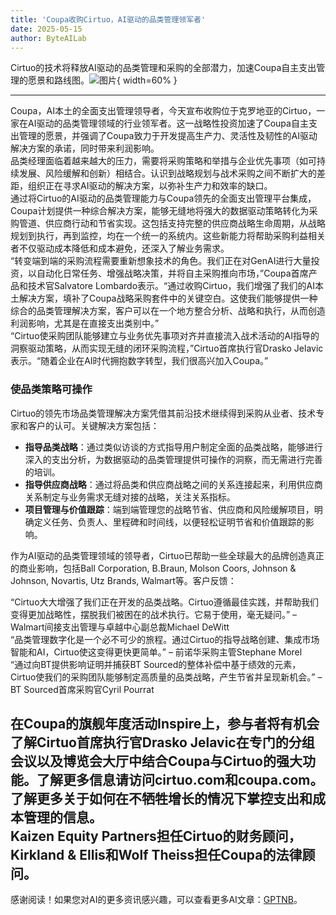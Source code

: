 ```yaml
---
title: 'Coupa收购Cirtuo，AI驱动的品类管理领军者'
date: 2025-05-15
author: ByteAILab
---
```


Cirtuo的技术将释放AI驱动的品类管理和采购的全部潜力，加速Coupa自主支出管理的愿景和路线图。![图片](https://ai-techpark.com/wp-content/uploads/Coupa.jpg){ width=60% }

---
  
Coupa，AI本土的全面支出管理领导者，今天宣布收购位于克罗地亚的Cirtuo，一家在AI驱动的品类管理领域的行业领军者。这一战略性投资加速了Coupa自主支出管理的愿景，并强调了Coupa致力于开发提高生产力、灵活性及韧性的AI驱动解决方案的承诺，同时带来利润影响。  
品类经理面临着越来越大的压力，需要将采购策略和举措与企业优先事项（如可持续发展、风险缓解和创新）相结合。认识到战略规划与战术采购之间不断扩大的差距，组织正在寻求AI驱动的解决方案，以弥补生产力和效率的缺口。  
通过将Cirtuo的AI驱动的品类管理能力与Coupa领先的全面支出管理平台集成，Coupa计划提供一种综合解决方案，能够无缝地将强大的数据驱动策略转化为采购管道、供应商行动和节省实现。这包括支持完整的供应商战略生命周期，从战略规划到执行，再到监控，均在一个统一的系统内。这些新能力将帮助采购利益相关者不仅驱动成本降低和成本避免，还深入了解业务需求。  
“转变端到端的采购流程需要重新想象技术的角色。我们正在对GenAI进行大量投资，以自动化日常任务、增强战略决策，并将自主采购推向市场，”Coupa首席产品和技术官Salvatore Lombardo表示。“通过收购Cirtuo，我们增强了我们的AI本土解决方案，填补了Coupa战略采购套件中的关键空白。这使我们能够提供一种综合的品类管理解决方案，客户可以在一个地方整合分析、战略和执行，从而创造利润影响，尤其是在直接支出类别中。”  
“Cirtuo使采购团队能够建立与业务优先事项对齐并直接流入战术活动的AI指导的洞察驱动策略，从而实现无缝的闭环采购流程，”Cirtuo首席执行官Drasko Jelavic表示。“随着企业在AI时代拥抱数字转型，我们很高兴加入Coupa。”  
### 使品类策略可操作  
Cirtuo的领先市场品类管理解决方案凭借其前沿技术继续得到采购从业者、技术专家和客户的认可。关键解决方案包括：  

- **指导品类战略**：通过类似访谈的方式指导用户制定全面的品类战略，能够进行深入的支出分析，为数据驱动的品类管理提供可操作的洞察，而无需进行完善的培训。  
- **指导供应商战略**：通过将品类和供应商战略之间的关系连接起来，利用供应商关系制定与业务需求无缝对接的战略，关注关系指标。  
- **项目管理与价值跟踪**：端到端管理您的战略节省、供应商和风险缓解项目，明确定义任务、负责人、里程碑和时间线，以便轻松证明节省和价值跟踪的影响。  

作为AI驱动的品类管理领域的领导者，Cirtuo已帮助一些全球最大的品牌创造真正的商业影响，包括Ball Corporation, B.Braun, Molson Coors, Johnson & Johnson, Novartis, Utz Brands, Walmart等。客户反馈：  

“Cirtuo大大增强了我们正在开发的品类战略。Cirtuo遵循最佳实践，并帮助我们变得更加战略性，摆脱我们被困在的战术执行。它易于使用，毫无疑问。” – Walmart间接支出管理与卓越中心副总裁Michael DeWitt  
“品类管理数字化是一个必不可少的旅程。通过Cirtuo的指导战略创建、集成市场智能和AI，Cirtuo使这变得更快更简单。” – 前诺华采购主管Stephane Morel  
“通过向BT提供影响证明并捕获BT Sourced的整体补偿中基于绩效的元素，Cirtuo使我们的采购团队能够制定高质量的品类战略，产生节省并呈现新机会。” – BT Sourced首席采购官Cyril Pourrat  

在Coupa的旗舰年度活动Inspire上，参与者将有机会了解Cirtuo首席执行官Drasko Jelavic在专门的分组会议以及博览会大厅中结合Coupa与Cirtuo的强大功能。了解更多信息请访问cirtuo.com和coupa.com。  
了解更多关于如何在不牺牲增长的情况下掌控支出和成本管理的信息。  
Kaizen Equity Partners担任Cirtuo的财务顾问，Kirkland & Ellis和Wolf Theiss担任Coupa的法律顾问。
---
感谢阅读！如果您对AI的更多资讯感兴趣，可以查看更多AI文章：[GPTNB](https://gptnb.com)。